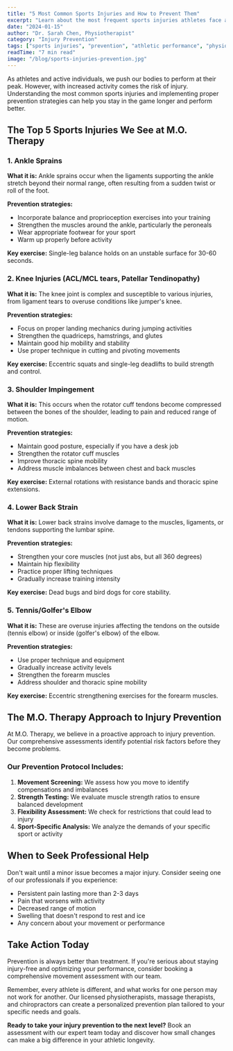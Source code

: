 ```yaml
---
title: "5 Most Common Sports Injuries and How to Prevent Them"
excerpt: "Learn about the most frequent sports injuries athletes face and discover evidence-based prevention strategies to keep you performing at your best."
date: "2024-01-15"
author: "Dr. Sarah Chen, Physiotherapist"
category: "Injury Prevention"
tags: ["sports injuries", "prevention", "athletic performance", "physiotherapy"]
readTime: "7 min read"
image: "/blog/sports-injuries-prevention.jpg"
---
```


As athletes and active individuals, we push our bodies to perform at their peak. However, with increased activity comes the risk of injury. Understanding the most common sports injuries and implementing proper prevention strategies can help you stay in the game longer and perform better.

## The Top 5 Sports Injuries We See at M.O. Therapy

### 1. Ankle Sprains

**What it is:** Ankle sprains occur when the ligaments supporting the ankle stretch beyond their normal range, often resulting from a sudden twist or roll of the foot.

**Prevention strategies:**
- Incorporate balance and proprioception exercises into your training
- Strengthen the muscles around the ankle, particularly the peroneals
- Wear appropriate footwear for your sport
- Warm up properly before activity

**Key exercise:** Single-leg balance holds on an unstable surface for 30-60 seconds.

### 2. Knee Injuries (ACL/MCL tears, Patellar Tendinopathy)

**What it is:** The knee joint is complex and susceptible to various injuries, from ligament tears to overuse conditions like jumper's knee.

**Prevention strategies:**
- Focus on proper landing mechanics during jumping activities
- Strengthen the quadriceps, hamstrings, and glutes
- Maintain good hip mobility and stability
- Use proper technique in cutting and pivoting movements

**Key exercise:** Eccentric squats and single-leg deadlifts to build strength and control.

### 3. Shoulder Impingement

**What it is:** This occurs when the rotator cuff tendons become compressed between the bones of the shoulder, leading to pain and reduced range of motion.

**Prevention strategies:**
- Maintain good posture, especially if you have a desk job
- Strengthen the rotator cuff muscles
- Improve thoracic spine mobility
- Address muscle imbalances between chest and back muscles

**Key exercise:** External rotations with resistance bands and thoracic spine extensions.

### 4. Lower Back Strain

**What it is:** Lower back strains involve damage to the muscles, ligaments, or tendons supporting the lumbar spine.

**Prevention strategies:**
- Strengthen your core muscles (not just abs, but all 360 degrees)
- Maintain hip flexibility
- Practice proper lifting techniques
- Gradually increase training intensity

**Key exercise:** Dead bugs and bird dogs for core stability.

### 5. Tennis/Golfer's Elbow

**What it is:** These are overuse injuries affecting the tendons on the outside (tennis elbow) or inside (golfer's elbow) of the elbow.

**Prevention strategies:**
- Use proper technique and equipment
- Gradually increase activity levels
- Strengthen the forearm muscles
- Address shoulder and thoracic spine mobility

**Key exercise:** Eccentric strengthening exercises for the forearm muscles.

## The M.O. Therapy Approach to Injury Prevention

At M.O. Therapy, we believe in a proactive approach to injury prevention. Our comprehensive assessments identify potential risk factors before they become problems.

### Our Prevention Protocol Includes:

1. **Movement Screening:** We assess how you move to identify compensations and imbalances
2. **Strength Testing:** We evaluate muscle strength ratios to ensure balanced development
3. **Flexibility Assessment:** We check for restrictions that could lead to injury
4. **Sport-Specific Analysis:** We analyze the demands of your specific sport or activity

## When to Seek Professional Help

Don't wait until a minor issue becomes a major injury. Consider seeing one of our professionals if you experience:

- Persistent pain lasting more than 2-3 days
- Pain that worsens with activity
- Decreased range of motion
- Swelling that doesn't respond to rest and ice
- Any concern about your movement or performance

## Take Action Today

Prevention is always better than treatment. If you're serious about staying injury-free and optimizing your performance, consider booking a comprehensive movement assessment with our team.

Remember, every athlete is different, and what works for one person may not work for another. Our licensed physiotherapists, massage therapists, and chiropractors can create a personalized prevention plan tailored to your specific needs and goals.

**Ready to take your injury prevention to the next level?** Book an assessment with our expert team today and discover how small changes can make a big difference in your athletic longevity.
